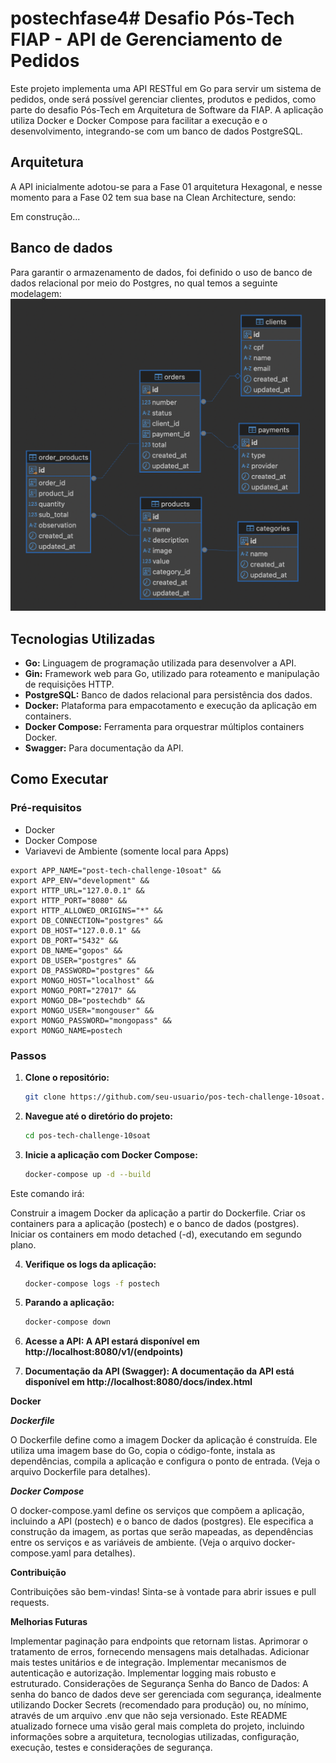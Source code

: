 # postechfase4# Desafio Pós-Tech FIAP - API de Gerenciamento de Pedidos

Este projeto implementa uma API RESTful em Go para servir um sistema de pedidos, onde será possível gerenciar clientes, produtos e pedidos, como parte do desafio Pós-Tech em Arquitetura de Software da FIAP. A aplicação utiliza Docker e Docker Compose para facilitar a execução e o desenvolvimento, integrando-se com um banco de dados PostgreSQL.

## Arquitetura

A API inicialmente adotou-se para a Fase 01 arquitetura Hexagonal, e nesse momento para a Fase 02 tem sua base na Clean Architecture, sendo:

Em construção...

## Banco de dados
Para garantir o armazenamento de dados, foi definido o uso de banco de dados relacional por meio do Postgres, no qual temos a seguinte modelagem:
![DER](./diagram/der-diagram.png)

## Tecnologias Utilizadas

* **Go:** Linguagem de programação utilizada para desenvolver a API.
* **Gin:** Framework web para Go, utilizado para roteamento e manipulação de requisições HTTP.
* **PostgreSQL:** Banco de dados relacional para persistência dos dados.
* **Docker:** Plataforma para empacotamento e execução da aplicação em containers.
* **Docker Compose:** Ferramenta para orquestrar múltiplos containers Docker.
* **Swagger:**  Para documentação da API.

## Como Executar

### Pré-requisitos

* Docker
* Docker Compose
* Variavevi de Ambiente (somente local para Apps)

```
export APP_NAME="post-tech-challenge-10soat" && 
export APP_ENV="development" && 
export HTTP_URL="127.0.0.1" && 
export HTTP_PORT="8080" && 
export HTTP_ALLOWED_ORIGINS="*" && 
export DB_CONNECTION="postgres" && 
export DB_HOST="127.0.0.1" && 
export DB_PORT="5432" && 
export DB_NAME="gopos" && 
export DB_USER="postgres" && 
export DB_PASSWORD="postgres" && 
export MONGO_HOST="localhost" && 
export MONGO_PORT="27017" && 
export MONGO_DB="postechdb" && 
export MONGO_USER="mongouser" && 
export MONGO_PASSWORD="mongopass" && 
export MONGO_NAME=postech
```

### Passos

1. **Clone o repositório:**
   ```bash
   git clone https://github.com/seu-usuario/pos-tech-challenge-10soat.git


2. **Navegue até o diretório do projeto:**
   ```bash
   cd pos-tech-challenge-10soat
   

3. **Inicie a aplicação com Docker Compose:**
   ```bash
   docker-compose up -d --build

Este comando irá:

Construir a imagem Docker da aplicação a partir do Dockerfile.
Criar os containers para a aplicação (postech) e o banco de dados (postgres).
Iniciar os containers em modo detached (-d), executando em segundo plano.


4. **Verifique os logs da aplicação:**
   ```bash
   docker-compose logs -f postech

5. **Parando a aplicação:**
   ```bash
   docker-compose down

6. **Acesse a API: A API estará disponível em http://localhost:8080/v1/(endpoints)**

7. **Documentação da API (Swagger): A documentação da API está disponível em http://localhost:8080/docs/index.html**


**Docker**

***Dockerfile***

O Dockerfile define como a imagem Docker da aplicação é construída. Ele utiliza uma imagem base do Go, copia o código-fonte, instala as dependências, compila a aplicação e configura o ponto de entrada. (Veja o arquivo Dockerfile para detalhes).

***Docker Compose***

O docker-compose.yaml define os serviços que compõem a aplicação, incluindo a API (postech) e o banco de dados (postgres). Ele especifica a construção da imagem, as portas que serão mapeadas, as dependências entre os serviços e as variáveis de ambiente. (Veja o arquivo docker-compose.yaml para detalhes).

**Contribuição**

Contribuições são bem-vindas! Sinta-se à vontade para abrir issues e pull requests.

**Melhorias Futuras**

Implementar paginação para endpoints que retornam listas.
Aprimorar o tratamento de erros, fornecendo mensagens mais detalhadas.
Adicionar mais testes unitários e de integração.
Implementar mecanismos de autenticação e autorização.
Implementar logging mais robusto e estruturado.
Considerações de Segurança
Senha do Banco de Dados: A senha do banco de dados deve ser gerenciada com segurança, idealmente utilizando Docker Secrets (recomendado para produção) ou, no mínimo, através de um arquivo .env que não seja versionado.
Este README atualizado fornece uma visão geral mais completa do projeto, incluindo informações sobre a arquitetura, tecnologias utilizadas, configuração, execução, testes e considerações de segurança.

